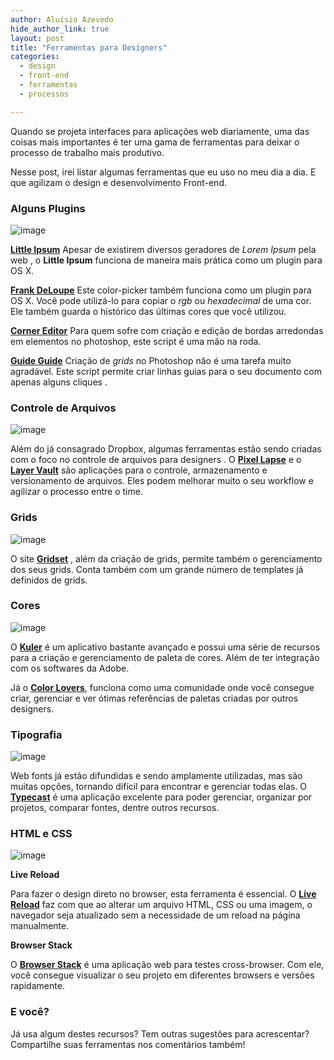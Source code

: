 ```yaml
---
author: Aluísio Azevedo
hide_author_link: true
layout: post
title: "Ferramentas para Designers"
categories:
  - design
  - front-end
  - ferramentas
  - processos

---
```



Quando se projeta interfaces para aplicações web diariamente, uma das coisas mais importantes é ter uma gama de ferramentas para deixar o processo de trabalho mais produtivo.

Nesse post, irei listar algumas ferramentas que eu uso no meu dia a dia. E que agilizam o design e desenvolvimento Front-end.

<!--more-->



### Alguns Plugins

![image](/blog/images/plugins.png)

[**Little Ipsum**](http://littleipsum.com/)
Apesar de existirem diversos geradores de _Lorem Ipsum_ pela web , o **Little Ipsum** funciona de maneira mais prática como um plugin para OS X.

[**Frank DeLoupe**](http://www.jumpzero.com/frank/)
Este color-picker também funciona como um plugin para OS X. Você pode utilizá-lo para copiar o _rgb_ ou _hexadecimal_ de uma cor. Ele também guarda o histórico das últimas cores que você utilizou.

[**Corner Editor**](http://photoshopscripts.wordpress.com/2013/02/03/corner-editor-photoshop-script/)
Para quem sofre com criação e edição de bordas arredondas em elementos no photoshop, este script é uma mão na roda.

[**Guide Guide**](http://guideguide.me/)
Criação de _grids_ no Photoshop não é uma tarefa muito agradável. Este script permite criar linhas guias para o seu documento com apenas alguns cliques .




### Controle de Arquivos

![image](/blog/images/layervault.png)

Além do já consagrado Dropbox, algumas ferramentas estão sendo criadas com o foco no controle de arquivos para designers .
O [**Pixel Lapse**](https://www.pixelapse.com/) e o [**Layer Vault**](https://layervault.com/) são aplicações para o controle, armazenamento e versionamento de arquivos. Eles podem melhorar muito o seu workflow e agilizar o processo entre o time.



### Grids

![image](/blog/images/grid.png)

O site [**Gridset**](https://gridsetapp.com/) , além da criação de grids, permite também o gerenciamento dos seus grids. Conta também com um grande número de templates já definidos de grids.



### Cores

![image](/blog/images/colors.png)

O [**Kuler**](https://kuler.adobe.com/) é um aplicativo bastante avançado e possui uma série de recursos para a criação e gerenciamento de paleta de cores. Além de ter integração com os softwares da Adobe.

Já o [**Color Lovers**](http://www.colourlovers.com/), funciona como uma  comunidade onde você consegue criar, gerenciar e ver ótimas referências de paletas criadas por outros designers.



### Tipografia

![image](/blog/images/type.png)

Web fonts já estão difundidas e sendo amplamente utilizadas, mas são muitas opções, tornando difícil para encontrar e gerenciar todas elas. O [**Typecast**](http://typecast.com/) é uma aplicação excelente para poder gerenciar, organizar por projetos, comparar fontes, dentre outros recursos.



### HTML e CSS

![image](/blog/images/sublime.png)

**Live Reload**

Para fazer o design direto no browser, esta ferramenta é essencial. O [**Live Reload**](http://livereload.com/) faz com que ao alterar um arquivo HTML, CSS ou uma imagem, o navegador seja atualizado sem a necessidade de um reload na página manualmente.

**Browser Stack**

O [**Browser Stack**](http://www.browserstack.com/) é uma aplicação web para testes cross-browser. Com ele, você consegue visualizar o seu projeto em diferentes browsers e versões rapidamente.



### E você?

Já usa algum destes recursos? Tem outras sugestões para acrescentar?
Compartilhe suas ferramentas nos comentários também!














